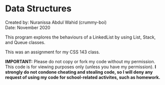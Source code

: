 # Data Structures

Created by: Nuranissa Abdul Wahid (crummy-boi)  
Date: November 2020  

This program explores the behaviours of a LinkedList by using List, Stack, and Queue classes.

This was an assignment for my CSS 143 class.  

**IMPORTANT:** Please do not copy or fork my code without my permission. This code is for viewing purposes only (unless you have my permission). **I strongly do not condone cheating and stealing code, so I will deny any request of using my code for school-related activites, such as homework.**
